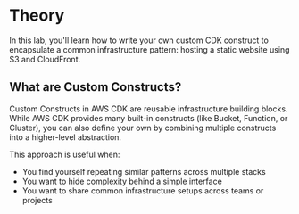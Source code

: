 # Theory

In this lab, you'll learn how to write your own custom CDK construct to encapsulate a common infrastructure pattern: hosting a static website using S3 and CloudFront.

## What are Custom Constructs?

Custom Constructs in AWS CDK are reusable infrastructure building blocks. While AWS CDK provides many built-in constructs (like Bucket, Function, or Cluster), you can also define your own by combining multiple constructs into a higher-level abstraction.

This approach is useful when:

- You find yourself repeating similar patterns across multiple stacks 
- You want to hide complexity behind a simple interface 
- You want to share common infrastructure setups across teams or projects